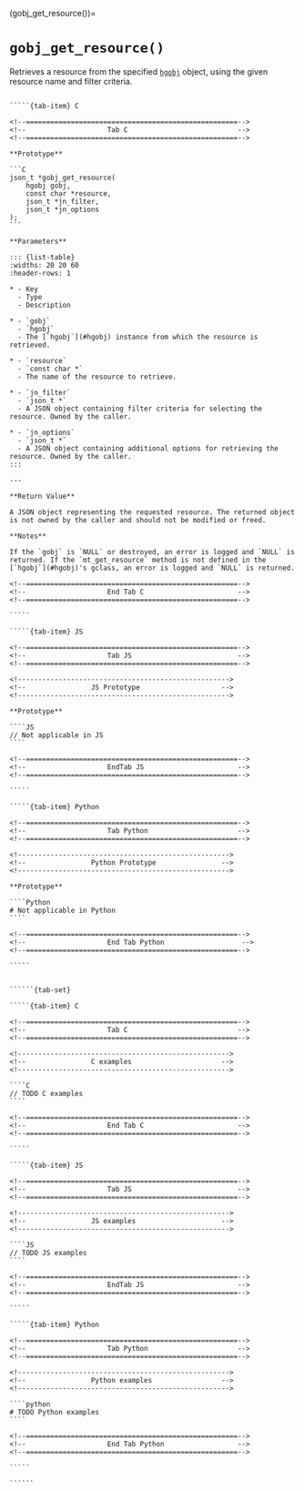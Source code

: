 <!-- ============================================================== -->
(gobj_get_resource())=
# `gobj_get_resource()`
<!-- ============================================================== -->

Retrieves a resource from the specified [`hgobj`](#hgobj) object, using the given resource name and filter criteria.

<!------------------------------------------------------------>
<!--                    Prototypes                          -->
<!------------------------------------------------------------>

``````{tab-set}

`````{tab-item} C

<!--====================================================-->
<!--                    Tab C                           -->
<!--====================================================-->

**Prototype**

```C
json_t *gobj_get_resource(
    hgobj gobj,
    const char *resource,
    json_t *jn_filter,
    json_t *jn_options
);
```

**Parameters**

::: {list-table}
:widths: 20 20 60
:header-rows: 1

* - Key
  - Type
  - Description

* - `gobj`
  - `hgobj`
  - The [`hgobj`](#hgobj) instance from which the resource is retrieved.

* - `resource`
  - `const char *`
  - The name of the resource to retrieve.

* - `jn_filter`
  - `json_t *`
  - A JSON object containing filter criteria for selecting the resource. Owned by the caller.

* - `jn_options`
  - `json_t *`
  - A JSON object containing additional options for retrieving the resource. Owned by the caller.
:::

---

**Return Value**

A JSON object representing the requested resource. The returned object is not owned by the caller and should not be modified or freed.

**Notes**

If the `gobj` is `NULL` or destroyed, an error is logged and `NULL` is returned. If the `mt_get_resource` method is not defined in the [`hgobj`](#hgobj)'s gclass, an error is logged and `NULL` is returned.

<!--====================================================-->
<!--                    End Tab C                       -->
<!--====================================================-->

`````

`````{tab-item} JS

<!--====================================================-->
<!--                    Tab JS                          -->
<!--====================================================-->

<!---------------------------------------------------->
<!--                JS Prototype                    -->
<!---------------------------------------------------->

**Prototype**

````JS
// Not applicable in JS
````

<!--====================================================-->
<!--                    EndTab JS                       -->
<!--====================================================-->

`````

`````{tab-item} Python

<!--====================================================-->
<!--                    Tab Python                      -->
<!--====================================================-->

<!---------------------------------------------------->
<!--                Python Prototype                -->
<!---------------------------------------------------->

**Prototype**

````Python
# Not applicable in Python
````

<!--====================================================-->
<!--                    End Tab Python                   -->
<!--====================================================-->

`````

``````

<!------------------------------------------------------------>
<!--                    Examples                            -->
<!------------------------------------------------------------>

```````{dropdown} Examples

``````{tab-set}

`````{tab-item} C

<!--====================================================-->
<!--                    Tab C                           -->
<!--====================================================-->

<!---------------------------------------------------->
<!--                C examples                      -->
<!---------------------------------------------------->

````C
// TODO C examples
````

<!--====================================================-->
<!--                    End Tab C                       -->
<!--====================================================-->

`````

`````{tab-item} JS

<!--====================================================-->
<!--                    Tab JS                          -->
<!--====================================================-->

<!---------------------------------------------------->
<!--                JS examples                     -->
<!---------------------------------------------------->

````JS
// TODO JS examples
````

<!--====================================================-->
<!--                    EndTab JS                       -->
<!--====================================================-->

`````

`````{tab-item} Python

<!--====================================================-->
<!--                    Tab Python                      -->
<!--====================================================-->

<!---------------------------------------------------->
<!--                Python examples                 -->
<!---------------------------------------------------->

````python
# TODO Python examples
````

<!--====================================================-->
<!--                    End Tab Python                  -->
<!--====================================================-->

`````

``````

```````
